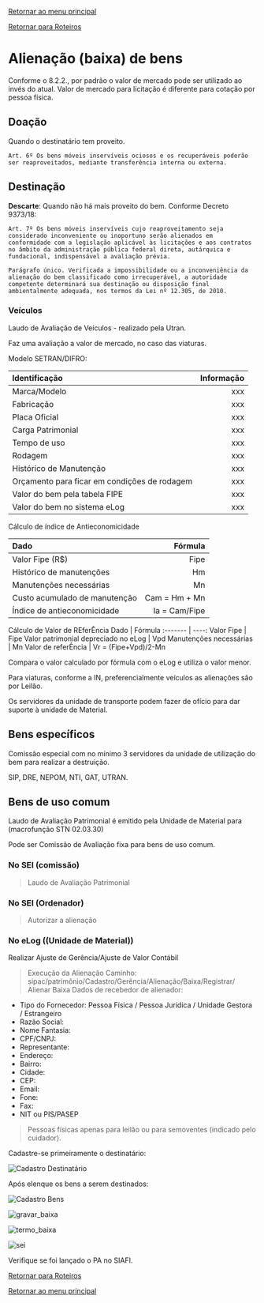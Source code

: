 [Retornar ao menu principal](https://github.com/Mateus-cpa/manual-material/blob/main/README.md)

[Retornar para Roteiros](https://github.com/Mateus-cpa/manual-material/blob/main/roteiros.md)
# Alienação (baixa) de bens

Conforme o 8.2.2., por padrão o valor de mercado pode ser utilizado ao invés do atual. Valor de mercado para licitação é diferente para cotação por pessoa física.

## Doação
Quando o destinatário tem proveito.

```
Art. 6º Os bens móveis inservíveis ociosos e os recuperáveis poderão ser reaproveitados, mediante transferência interna ou externa.
```


## Destinação
**Descarte**: Quando não há mais proveito do bem. Conforme Decreto 9373/18:

```
Art. 7º Os bens móveis inservíveis cujo reaproveitamento seja considerado inconveniente ou inoportuno serão alienados em conformidade com a legislação aplicável às licitações e aos contratos no âmbito da administração pública federal direta, autárquica e fundacional, indispensável a avaliação prévia. 

Parágrafo único. Verificada a impossibilidade ou a inconveniência da alienação do bem classificado como irrecuperável, a autoridade competente determinará sua destinação ou disposição final ambientalmente adequada, nos termos da Lei nº 12.305, de 2010.
```
### Veículos
Laudo de Avaliação de Veículos - realizado pela Utran.

Faz uma avaliação a valor de mercado, no caso das viaturas.

Modelo SETRAN/DIFRO:

Identificação | Informação 
:------- | ----: 
Marca/Modelo | xxx
Fabricação | xxx
Placa Oficial | xxx
Carga Patrimonial | xxx
Tempo de uso | xxx
Rodagem | xxx
Histórico de Manutenção | xxx
Orçamento para ficar em condições de rodagem | xxx
Valor do bem pela tabela FIPE | xxx
Valor do bem no sistema eLog | xxx

 Cálculo de índice de Antieconomicidade
 
Dado  | Fórmula
 :------- | ----:
Valor Fipe (R$) | Fipe
Histórico de manutenções | Hm
Manutenções necessárias | Mn
Custo acumulado de manutenção | Cam = Hm + Mn
Índice de antieconomicidade | Ia = Cam/Fipe

Cálculo de Valor de REferÊncia
Dado  | Fórmula
 :------- | ----:
Valor Fipe | Fipe
Valor patrimonial depreciado no eLog | Vpd
Manutenções necessárias | Mn
Valor de referÊncia | Vr = (Fipe+Vpd)/2-Mn

Compara o valor calculado por fórmula com o eLog e utiliza o valor menor.

Para viaturas, conforme a IN, preferencialmente veículos as alienações são por Leilão.

Os servidores da unidade de transporte podem fazer de ofício para dar suporte à unidade de Material.

## Bens específicos
Comissão especial com no mínimo 3 servidores da unidade de utilização do bem para realizar a destruição.

SIP, DRE, NEPOM, NTI, GAT, UTRAN.

## Bens de uso comum
Laudo de Avaliação Patrimonial é emitido pela Unidade de Material para (macrofunção STN 02.03.30) 

Pode ser Comissão de Avaliação fixa para bens de uso comum.

### No SEI (comissão)
> Laudo de Avaliação Patrimonial

### No SEI (Ordenador)
> Autorizar a alienação

### No eLog ((Unidade de Material))
Realizar Ajuste de Gerência/Ajuste de Valor Contábil

> Execução da Alienação
Caminho: sipac/patrimônio/Cadastro/Gerência/Alienação/Baixa/Registrar/ Alienar Baixa
> Dados de recebedor de alienador: 
- Tipo do Fornecedor:	Pessoa Física / Pessoa Jurídica / Unidade Gestora / Estrangeiro
- Razão Social:
- Nome Fantasia:	
- CPF/CNPJ:	
- Representante:	
- Endereço:	
- Bairro:	
- Cidade:	
- CEP:	
- Email:	
- Fone:	
- Fax:	
- NIT ou PIS/PASEP
> Pessoas físicas apenas para leilão ou para semoventes (indicado pelo cuidador).

Cadastre-se primeiramente o destinatário:

![Cadastro Destinatário](https://github.com/Mateus-cpa/manual-material/blob/main/img/registrar-alienar%20baixa.PNG)

Após elenque os bens a serem destinados:

![Cadastro Bens](https://github.com/Mateus-cpa/manual-material/blob/main/img/registrar-alienar%20baixa2.PNG)

![gravar_baixa](https://github.com/Mateus-cpa/manual-material/blob/main/img/alienacao/gravar_alienacao.png)

![termo_baixa](https://github.com/Mateus-cpa/manual-material/blob/main/img/alienacao/termo_de_baixa.png)

![sei](https://github.com/Mateus-cpa/manual-material/blob/main/img/alienacao/arvore_sei.png)

Verifique se foi lançado o PA no SIAFI.


[Retornar para Roteiros](https://github.com/Mateus-cpa/manual-material/blob/main/roteiros.md)

[Retornar ao menu principal](https://github.com/Mateus-cpa/manual-material/blob/main/README.md)